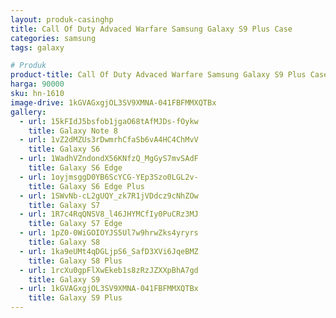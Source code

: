 ```yaml
---
layout: produk-casinghp
title: Call Of Duty Advaced Warfare Samsung Galaxy S9 Plus Case
categories: samsung
tags: galaxy

# Produk
product-title: Call Of Duty Advaced Warfare Samsung Galaxy S9 Plus Case
harga: 90000
sku: hn-1610
image-drive: 1kGVAGxgjOL3SV9XMNA-041FBFMMXQTBx
gallery:
  - url: 15kFIdJ5bsfob1jgaO68tAfMJDs-fOykw
    title: Galaxy Note 8
  - url: 1vZ2dMZUs3rDwmrhCfaSb6vA4HC4ChMvV
    title: Galaxy S6
  - url: 1WadhVZndondX56KNfzQ_MgGyS7mvSAdF
    title: Galaxy S6 Edge
  - url: 1oyjmsggD0YB6ScYCG-YEp3Szo0LGL2v-
    title: Galaxy S6 Edge Plus
  - url: 1SWvNb-cL2gUQY_zk7R1jVDdcz9cNhZOw
    title: Galaxy S7
  - url: 1R7c4RqQNSV8_l46JHYMCfIy0PuCRz3MJ
    title: Galaxy S7 Edge
  - url: 1pZ0-0WiGOIOYJS5Ul7w9hrwZks4yryrs
    title: Galaxy S8
  - url: 1ka9eUMt4qDGLjpS6_SafD3XVi6JqeBMZ
    title: Galaxy S8 Plus
  - url: 1rcXu0gpFlXwEkeb1s8zRzJZXXpBhA7gd
    title: Galaxy S9
  - url: 1kGVAGxgjOL3SV9XMNA-041FBFMMXQTBx
    title: Galaxy S9 Plus
---
```

